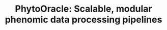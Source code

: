 ---
title: "PhytoOracle: Scalable, modular phenomic data processing pipelines"
collection: publications
permalink: /publication/2021-PhytoOracle
venue: 'Earth and Space Science Open Archive'
paperurl: 'https://emmanuelgonz.github.io/files/essoar.10508789.1.pdf'
link: 'https://www.essoar.org/doi/abs/10.1002/essoar.10508789.1'
citation: 'Gonzalez, Emmanuel, Ariyan Zarei, Nathanial Hendler, Michele Cosi, Jeffrey Demieville, Sebastian Calleja, Travis Simmons, Holly Ellingson, Nirav Merchant, Eric Lyons, Duke Pauli. 2021. &quot;PhytoOracle: Scalable, modular phenomic data processing pipelines.&quot; <i>Earth and Space Science Open Archive</i>. doi:10.1002/essoar.10508789.1'
---